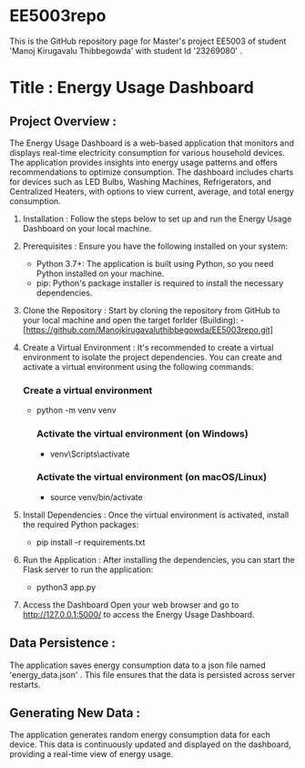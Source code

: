 # EE5003repo 
This is the GitHub repository page for Master's project EE5003 of student 'Manoj Kirugavalu Thibbegowda' with student Id '23269080' .

# Title : Energy Usage Dashboard

## Project Overview :

The Energy Usage Dashboard is a web-based application that monitors and displays real-time electricity consumption for various household devices. The application provides insights into energy usage patterns and offers recommendations to optimize consumption. The dashboard includes charts for devices such as LED Bulbs, Washing Machines, Refrigerators, and Centralized Heaters, with options to view current, average, and total energy consumption.

1. Installation :
    Follow the steps below to set up and run the Energy Usage Dashboard on your local machine.

2. Prerequisites :
    Ensure you have the following installed on your system:

      - Python 3.7+: The application is built using Python, so you need Python installed on your machine.
      - pip: Python's package installer is required to install the necessary dependencies.

3. Clone the Repository :
    Start by cloning the repository from GitHub to your local machine and open the target forlder (Building):
       - [https://github.com/Manojkirugavaluthibbegowda/EE5003repo.git]

5. Create a Virtual Environment :
    It's recommended to create a virtual environment to isolate the project dependencies. You can create and           activate a virtual environment using the following commands:

    ### Create a virtual environment
      - python -m venv venv

        ### Activate the virtual environment (on Windows)
          - venv\Scripts\activate

        ### Activate the virtual environment (on macOS/Linux)
          - source venv/bin/activate
              
6. Install Dependencies :
    Once the virtual environment is activated, install the required Python packages:
   
    - pip install -r requirements.txt
  
7. Run the Application :
    After installing the dependencies, you can start the Flask server to run the application:
   
    - python3 app.py
  
8. Access the Dashboard
    Open your web browser and go to http://127.0.0.1:5000/ to access the Energy Usage Dashboard.



## Data Persistence :
The application saves energy consumption data to a json file named 'energy_data.json' . This file ensures that the data is persisted across server restarts.

## Generating New Data :
The application generates random energy consumption data for each device. This data is continuously updated and displayed on the dashboard, providing a real-time view of energy usage.
